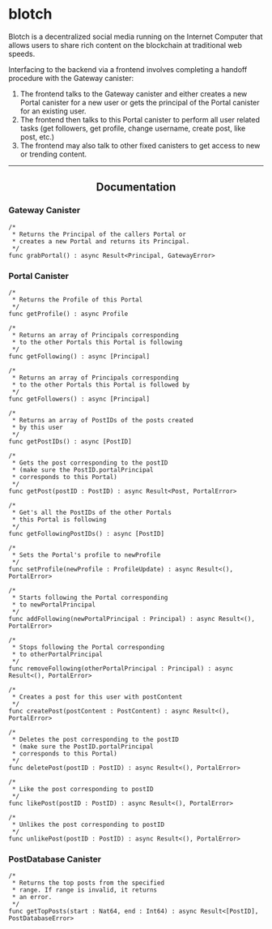 # blotch

Blotch is a decentralized social media running on the Internet Computer that allows users to share rich content on the blockchain at traditional web speeds.

Interfacing to the backend via a frontend involves completing a handoff procedure with the Gateway canister:

1) The frontend talks to the Gateway canister and either creates a new Portal canister for a new user or gets the principal of the Portal canister for an existing user.
2) The frontend then talks to this Portal canister to perform all user related tasks (get followers, get profile, change username, create post, like post, etc.)
3) The frontend may also talk to other fixed canisters to get access to new or trending content.

---

<h2 align="center"><b>Documentation</b></h2>

<h3>Gateway Canister</h3>

```
/*
 * Returns the Principal of the callers Portal or 
 * creates a new Portal and returns its Principal.
 */
func grabPortal() : async Result<Principal, GatewayError>
```

<h3>Portal Canister</h3>

```
/*
 * Returns the Profile of this Portal
 */
func getProfile() : async Profile
```

```
/*
 * Returns an array of Principals corresponding 
 * to the other Portals this Portal is following
 */
func getFollowing() : async [Principal]
```

```
/*
 * Returns an array of Principals corresponding 
 * to the other Portals this Portal is followed by
 */
func getFollowers() : async [Principal]
```

```
/*
 * Returns an array of PostIDs of the posts created 
 * by this user
 */
func getPostIDs() : async [PostID]
```

```
/*
 * Gets the post corresponding to the postID 
 * (make sure the PostID.portalPrincipal 
 * corresponds to this Portal)
 */
func getPost(postID : PostID) : async Result<Post, PortalError>
```

```
/*
 * Get's all the PostIDs of the other Portals
 * this Portal is following
 */
func getFollowingPostIDs() : async [PostID]
```

```
/*
 * Sets the Portal's profile to newProfile
 */
func setProfile(newProfile : ProfileUpdate) : async Result<(), PortalError>
```

```
/*
 * Starts following the Portal corresponding 
 * to newPortalPrincipal
 */
func addFollowing(newPortalPrincipal : Principal) : async Result<(), PortalError>
```

```
/*
 * Stops following the Portal corresponding 
 * to otherPortalPrincipal
 */
func removeFollowing(otherPortalPrincipal : Principal) : async Result<(), PortalError>
```

```
/*
 * Creates a post for this user with postContent
 */
func createPost(postContent : PostContent) : async Result<(), PortalError>
```

```
/*
 * Deletes the post corresponding to the postID 
 * (make sure the PostID.portalPrincipal 
 * corresponds to this Portal)
 */
func deletePost(postID : PostID) : async Result<(), PortalError>
```

```
/*
 * Like the post corresponding to postID
 */
func likePost(postID : PostID) : async Result<(), PortalError>
```

```
/*
 * Unlikes the post corresponding to postID
 */
func unlikePost(postID : PostID) : async Result<(), PortalError>
```

<h3>PostDatabase Canister</h3>

```
/*
 * Returns the top posts from the specified 
 * range. If range is invalid, it returns 
 * an error.
 */
func getTopPosts(start : Nat64, end : Int64) : async Result<[PostID], PostDatabaseError>
```
